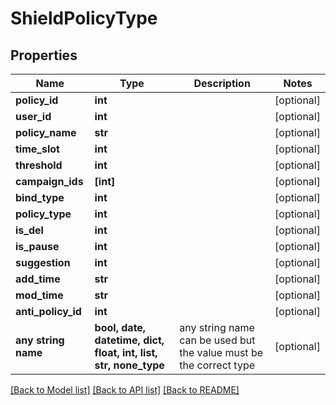 # ShieldPolicyType


## Properties
Name | Type | Description | Notes
------------ | ------------- | ------------- | -------------
**policy_id** | **int** |  | [optional] 
**user_id** | **int** |  | [optional] 
**policy_name** | **str** |  | [optional] 
**time_slot** | **int** |  | [optional] 
**threshold** | **int** |  | [optional] 
**campaign_ids** | **[int]** |  | [optional] 
**bind_type** | **int** |  | [optional] 
**policy_type** | **int** |  | [optional] 
**is_del** | **int** |  | [optional] 
**is_pause** | **int** |  | [optional] 
**suggestion** | **int** |  | [optional] 
**add_time** | **str** |  | [optional] 
**mod_time** | **str** |  | [optional] 
**anti_policy_id** | **int** |  | [optional] 
**any string name** | **bool, date, datetime, dict, float, int, list, str, none_type** | any string name can be used but the value must be the correct type | [optional]

[[Back to Model list]](../README.md#documentation-for-models) [[Back to API list]](../README.md#documentation-for-api-endpoints) [[Back to README]](../README.md)



